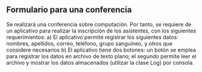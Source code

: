 ## Formulario para una conferencia
Se realizará una conferencia sobre computación. Por tanto, se requiere de un aplicativo para realizar la inscripción de los asistentes, con los siguientes requerimientos:
a) El aplicativo permite registrar los siguientes datos: nombres, apellidos, correo, teléfono, grupo sanguíneo, y otros que considere necesarios
b) El aplicativo tiene dos botones: un botón se emplea para registrar los datos en archivo de texto plano; el segundo permite leer el archivo y mostrar los datos almacenados (utilizar la clase Log) por consola.

